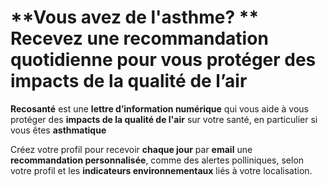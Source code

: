 # **Vous avez de l'asthme? ** Recevez une recommandation quotidienne pour vous protéger des impacts de la **qualité de l’air**

**Recosanté** est une **lettre d’information numérique** qui vous aide à vous protéger des **impacts de la qualité de l'air** sur votre santé, en particulier si vous êtes **asthmatique**

Créez votre profil pour recevoir **chaque jour** par **email** une **recommandation personnalisée**, comme des alertes polliniques, selon votre profil et les **indicateurs environnementaux** liés à votre localisation.
